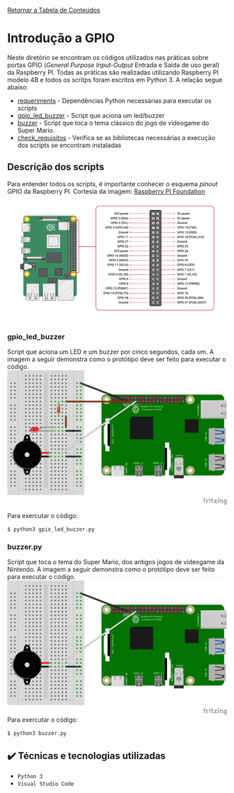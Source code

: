 [Retornar a Tabela de Conteúdos](./)
# Introdução a GPIO

Neste diretório se encontram os códigos utilizados nas práticas sobre portas GPIO (<i>General Purpose Input-Output</i> Entrada e Saída de uso geral) da Raspberry PI. Todas as práticas são realizadas utilizando Raspberry PI modelo 4B e todos os scritps foram escritos em Python 3. A relação segue abaixo:
*   [requeriments](requeriments.txt) - Dependências Python necessárias para executar os scripts
*   [gpio_led_buzzer](gpio_led_buzzer.py) - Script que aciona um led/buzzer
*   [buzzer](buzzer.py) -  Script que toca o tema clássico do jogo de videogame do Super Mario.
*   [check_requisitos](check_requisitos.py) - Verifica se as bibliotecas necessárias a execução dos scripts se encontram instaladas

## Descrição dos scripts
Para entender todos os scripts, é importante conhecer o esquema <i>pinout</i> GPIO da Raspberry PI. Cortesia da imagem: [Raspberry PI Foundation](https://www.raspberrypi.org/)
![GPIO pinout Raspberry PI](gpio-pinout-diagram.png)

### gpio_led_buzzer

Script que aciona um LED e um buzzer por cinco segundos, cada um. A imagem a seguir demonstra como o protótipo deve ser feito para executar o código. 
![Esquema LED e Buzzer](esquema_basico.png)

Para exercutar o código:
```
$ python3 gpio_led_buzzer.py 
```

### buzzer.py
Script que toca o tema do Super Mario, dos antigos jogos de videogame da Nintendo. A imagem a seguir demonstra como o protótipo deve ser feito para executar o código. 
![Esquema Buzzer](buzzer.png)
Para exercutar o código:
```
$ python3 buzzer.py 
```

## ✔️ Técnicas e tecnologias utilizadas

- ``Python 3``
- ``Visual Studio Code``
